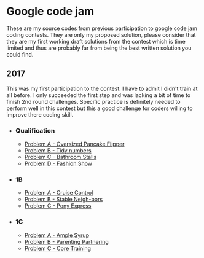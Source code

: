 # Google code jam

These are my source codes from previous participation to google code jam coding contests.
They are only my proposed solution, please consider that they are my first working draft solutions from the contest which is time limited and thus are probably far from being the best written solution you could find.

## 2017
This was my first participation to the contest. I have to admit I didn't train at all before. I only succeeded the first step and was lacking a bit of time to finish 2nd round challenges. Specific practice is definitely needed to perform well in this contest but this a good challenge for coders willing to improve there coding skill.

- ### Qualification
  - [Problem A - Oversized Pancake Flipper](https://code.google.com/codejam/contest/3264486/dashboard)
  - [Problem B - Tidy numbers](https://code.google.com/codejam/contest/3264486/dashboard#s=p1)
  - [Problem C - Bathroom Stalls](https://code.google.com/codejam/contest/3264486/dashboard#s=p2)
  - [Problem D - Fashion Show](https://code.google.com/codejam/contest/3264486/dashboard#s=p3)
- ### 1B
  - [Problem A - Cruise Control](https://code.google.com/codejam/contest/8294486/dashboard)
  - [Problem B - Stable Neigh-bors](https://code.google.com/codejam/contest/8294486/dashboard#s=p1)
  - [Problem C - Pony Express](https://code.google.com/codejam/contest/8294486/dashboard#s=p2)
- ### 1C
  - [Problem A - Ample Syrup](https://code.google.com/codejam/contest/3274486/dashboard)
  - [Problem B - Parenting Partnering ](https://code.google.com/codejam/contest/3274486/dashboard#s=p1)
  - [Problem C - Core Training ](https://code.google.com/codejam/contest/3274486/dashboard#s=p2)
